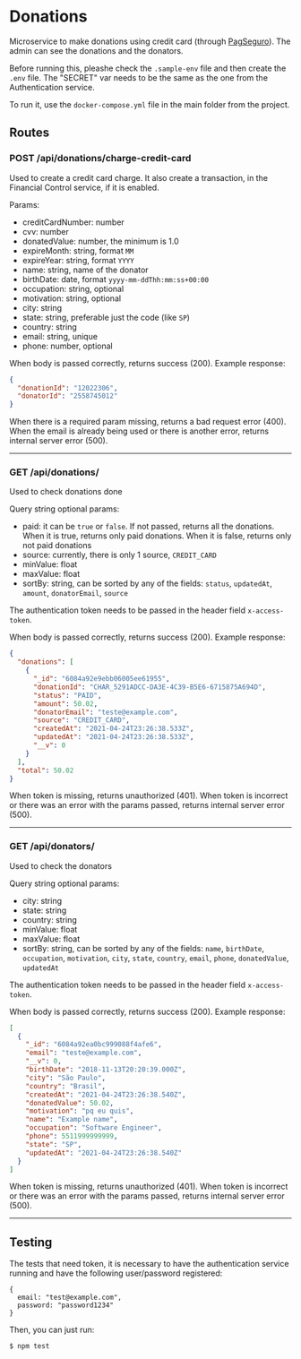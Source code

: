 # Donations

Microservice to make donations using credit card (through [PagSeguro](https://dev.pagseguro.uol.com.br/v4.0/)). The admin can see the donations and the donators.

Before running this, pleashe check the `.sample-env` file and then create the `.env` file. The "SECRET" var needs to be the same as the one from the Authentication service.

To run it, use the `docker-compose.yml` file in the main folder from the project.

## Routes

### POST /api/donations/charge-credit-card

Used to create a credit card charge. It also create a transaction, in the Financial Control service, if it is enabled.

Params:

- creditCardNumber: number
- cvv: number
- donatedValue: number, the minimum is 1.0
- expireMonth: string, format `MM`
- expireYear: string, format `YYYY`
- name: string, name of the donator
- birthDate: date, format `yyyy-mm-ddThh:mm:ss+00:00`
- occupation: string, optional
- motivation: string, optional
- city: string
- state: string, preferable just the code (like `SP`)
- country: string
- email: string, unique
- phone: number, optional

When body is passed correctly, returns success (200). Example response:

```json
{
  "donationId": "12022306",
  "donatorId": "2558745012"
}
```

When there is a required param missing, returns a bad request error (400). When the email is already being used or there is another error, returns internal server error (500).

---

### GET /api/donations/

Used to check donations done

Query string optional params:

- paid: it can be `true` or `false`. If not passed, returns all the donations. When it is true, returns only paid donations. When it is false, returns only not paid donations
- source: currently, there is only 1 source, `CREDIT_CARD`
- minValue: float
- maxValue: float
- sortBy: string, can be sorted by any of the fields: `status`, `updatedAt`, `amount`, `donatorEmail`, `source`

The authentication token needs to be passed in the header field `x-access-token`.

When body is passed correctly, returns success (200). Example response:

```json
{
  "donations": [
    {
      "_id": "6084a92e9ebb06005ee61955",
      "donationId": "CHAR_5291ADCC-DA3E-4C39-B5E6-6715875A694D",
      "status": "PAID",
      "amount": 50.02,
      "donatorEmail": "teste@example.com",
      "source": "CREDIT_CARD",
      "createdAt": "2021-04-24T23:26:38.533Z",
      "updatedAt": "2021-04-24T23:26:38.533Z",
      "__v": 0
    }
  ],
  "total": 50.02
}
```

When token is missing, returns unauthorized (401). When token is incorrect or there was an error with the params passed, returns internal server error (500).

---

### GET /api/donators/

Used to check the donators

Query string optional params:

- city: string
- state: string
- country: string
- minValue: float
- maxValue: float
- sortBy: string, can be sorted by any of the fields: `name`, `birthDate`, `occupation`, `motivation`, `city`, `state`, `country`, `email`, `phone`, `donatedValue`, `updatedAt`

The authentication token needs to be passed in the header field `x-access-token`.

When body is passed correctly, returns success (200). Example response:

```json
[
  {
    "_id": "6084a92ea0bc999088f4afe6",
    "email": "teste@example.com",
    "__v": 0,
    "birthDate": "2018-11-13T20:20:39.000Z",
    "city": "São Paulo",
    "country": "Brasil",
    "createdAt": "2021-04-24T23:26:38.540Z",
    "donatedValue": 50.02,
    "motivation": "pq eu quis",
    "name": "Example name",
    "occupation": "Software Engineer",
    "phone": 5511999999999,
    "state": "SP",
    "updatedAt": "2021-04-24T23:26:38.540Z"
  }
]
```

When token is missing, returns unauthorized (401). When token is incorrect or there was an error with the params passed, returns internal server error (500).

---

## Testing

The tests that need token, it is necessary to have the authentication service running and have the following user/password registered:

```
{
  email: "test@example.com",
  password: "password1234"
}
```

Then, you can just run:

```
$ npm test
```
